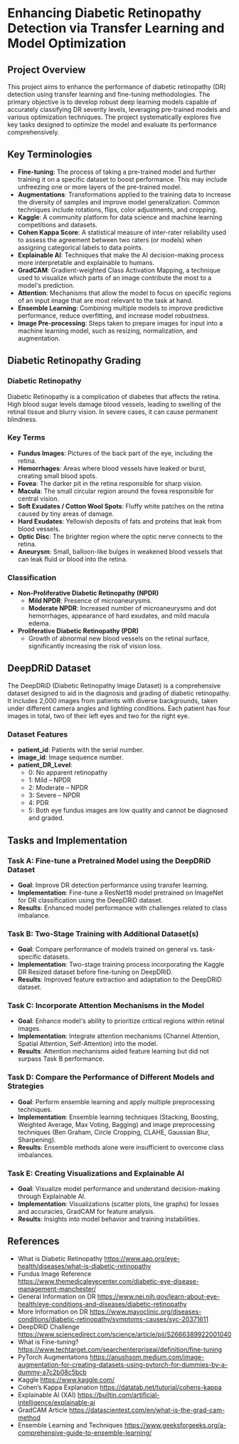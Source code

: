 # Enhancing Diabetic Retinopathy Detection via Transfer Learning and Model Optimization

## Project Overview
This project aims to enhance the performance of diabetic retinopathy (DR) detection using transfer learning and fine-tuning methodologies. The primary objective is to develop robust deep learning models capable of accurately classifying DR severity levels, leveraging pre-trained models and various optimization techniques. The project systematically explores five key tasks designed to optimize the model and evaluate its performance comprehensively.

## Key Terminologies
- **Fine-tuning**: The process of taking a pre-trained model and further training it on a specific dataset to boost performance. This may include unfreezing one or more layers of the pre-trained model.
- **Augmentations**: Transformations applied to the training data to increase the diversity of samples and improve model generalization. Common techniques include rotations, flips, color adjustments, and cropping.
- **Kaggle**: A community platform for data science and machine learning competitions and datasets.
- **Cohen Kappa Score**: A statistical measure of inter-rater reliability used to assess the agreement between two raters (or models) when assigning categorical labels to data points.
- **Explainable AI**: Techniques that make the AI decision-making process more interpretable and explainable to humans.
- **GradCAM**: Gradient-weighted Class Activation Mapping, a technique used to visualize which parts of an image contribute the most to a model's prediction.
- **Attention**: Mechanisms that allow the model to focus on specific regions of an input image that are most relevant to the task at hand.
- **Ensemble Learning**: Combining multiple models to improve predictive performance, reduce overfitting, and increase model robustness.
- **Image Pre-processing**: Steps taken to prepare images for input into a machine learning model, such as resizing, normalization, and augmentation.

## Diabetic Retinopathy Grading
### Diabetic Retinopathy
Diabetic Retinopathy is a complication of diabetes that affects the retina. High blood sugar levels damage blood vessels, leading to swelling of the retinal tissue and blurry vision. In severe cases, it can cause permanent blindness.

### Key Terms
- **Fundus Images**: Pictures of the back part of the eye, including the retina.
- **Hemorrhages**: Areas where blood vessels have leaked or burst, creating small blood spots.
- **Fovea**: The darker pit in the retina responsible for sharp vision.
- **Macula**: The small circular region around the fovea responsible for central vision.
- **Soft Exudates / Cotton Wool Spots**: Fluffy white patches on the retina caused by tiny areas of damage.
- **Hard Exudates**: Yellowish deposits of fats and proteins that leak from blood vessels.
- **Optic Disc**: The brighter region where the optic nerve connects to the retina.
- **Aneurysm**: Small, balloon-like bulges in weakened blood vessels that can leak fluid or blood into the retina.

### Classification
- **Non-Proliferative Diabetic Retinopathy (NPDR)**
  - **Mild NPDR**: Presence of microaneurysms.
  - **Moderate NPDR**: Increased number of microaneurysms and dot hemorrhages, appearance of hard exudates, and mild macula edema.
- **Proliferative Diabetic Retinopathy (PDR)**
  - Growth of abnormal new blood vessels on the retinal surface, significantly increasing the risk of vision loss.

## DeepDRiD Dataset
The DeepDRiD (Diabetic Retinopathy Image Dataset) is a comprehensive dataset designed to aid in the diagnosis and grading of diabetic retinopathy. It includes 2,000 images from patients with diverse backgrounds, taken under different camera angles and lighting conditions. Each patient has four images in total, two of their left eyes and two for the right eye.

### Dataset Features
- **patient_id**: Patients with the serial number.
- **image_id**: Image sequence number.
- **patient_DR_Level**:
  - 0: No apparent retinopathy
  - 1: Mild – NPDR
  - 2: Moderate – NPDR
  - 3: Severe – NPDR
  - 4: PDR
  - 5: Both eye fundus images are low quality and cannot be diagnosed and graded.

## Tasks and Implementation
### Task A: Fine-tune a Pretrained Model using the DeepDRiD Dataset
- **Goal**: Improve DR detection performance using transfer learning.
- **Implementation**: Fine-tune a ResNet18 model pretrained on ImageNet for DR classification using the DeepDRiD dataset.
- **Results**: Enhanced model performance with challenges related to class imbalance.

### Task B: Two-Stage Training with Additional Dataset(s)
- **Goal**: Compare performance of models trained on general vs. task-specific datasets.
- **Implementation**: Two-stage training process incorporating the Kaggle DR Resized dataset before fine-tuning on DeepDRiD.
- **Results**: Improved feature extraction and adaptation to the DeepDRiD dataset.

### Task C: Incorporate Attention Mechanisms in the Model
- **Goal**: Enhance model's ability to prioritize critical regions within retinal images.
- **Implementation**: Integrate attention mechanisms (Channel Attention, Spatial Attention, Self-Attention) into the model.
- **Results**: Attention mechanisms aided feature learning but did not surpass Task B performance.

### Task D: Compare the Performance of Different Models and Strategies
- **Goal**: Perform ensemble learning and apply multiple preprocessing techniques.
- **Implementation**: Ensemble learning techniques (Stacking, Boosting, Weighted Average, Max Voting, Bagging) and image preprocessing techniques (Ben Graham, Circle Cropping, CLAHE, Gaussian Blur, Sharpening).
- **Results**: Ensemble methods alone were insufficient to overcome class imbalances.

### Task E: Creating Visualizations and Explainable AI
- **Goal**: Visualize model performance and understand decision-making through Explainable AI.
- **Implementation**: Visualizations (scatter plots, line graphs) for losses and accuracies, GradCAM for feature analysis.
- **Results**: Insights into model behavior and training instabilities.

## References
- What is Diabetic Retinopathy https://www.aao.org/eye-health/diseases/what-is-diabetic-retinopathy
- Fundus Image Reference https://www.themedicaleyecenter.com/diabetic-eye-disease-management-manchester/
- General Information on DR https://www.nei.nih.gov/learn-about-eye-health/eye-conditions-and-diseases/diabetic-retinopathy
- More Information on DR https://www.mayoclinic.org/diseases-conditions/diabetic-retinopathy/symptoms-causes/syc-20371611
- DeepDRiD Challenge https://www.sciencedirect.com/science/article/pii/S2666389922001040
- What is Fine-tuning? https://www.techtarget.com/searchenterpriseai/definition/fine-tuning
- PyTorch Augmentations https://anushsom.medium.com/image-augmentation-for-creating-datasets-using-pytorch-for-dummies-by-a-dummy-a7c2b08c5bcb
- Kaggle https://www.kaggle.com/
- Cohen’s Kappa Explanation https://datatab.net/tutorial/cohens-kappa
- Explainable AI (XAI) https://builtin.com/artificial-intelligence/explainable-ai
- GradCAM Article https://datascientest.com/en/what-is-the-grad-cam-method
- Ensemble Learning and Techniques https://www.geeksforgeeks.org/a-comprehensive-guide-to-ensemble-learning/

